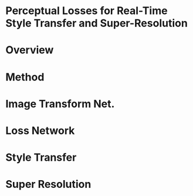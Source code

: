 Perceptual Losses for Real-Time Style Transfer and Super-Resolution
======================

# Overview
# Method
# Image Transform Net.
# Loss Network
# Style Transfer
# Super Resolution
